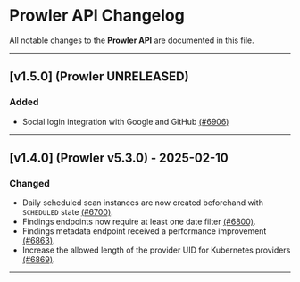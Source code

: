 # Prowler API Changelog

All notable changes to the **Prowler API** are documented in this file.

---

## [v1.5.0] (Prowler UNRELEASED)

### Added
- Social login integration with Google and GitHub [(#6906)](https://github.com/prowler-cloud/prowler/pull/6906)

---

## [v1.4.0] (Prowler v5.3.0) - 2025-02-10

### Changed
- Daily scheduled scan instances are now created beforehand with `SCHEDULED` state [(#6700)](https://github.com/prowler-cloud/prowler/pull/6700).
- Findings endpoints now require at least one date filter [(#6800)](https://github.com/prowler-cloud/prowler/pull/6800).
- Findings metadata endpoint received a performance improvement [(#6863)](https://github.com/prowler-cloud/prowler/pull/6863).
- Increase the allowed length of the provider UID for Kubernetes providers [(#6869)](https://github.com/prowler-cloud/prowler/pull/6869).

---
